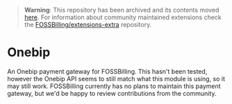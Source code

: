 > **Warning**:
This repository has been archived and its contents moved [here](https://github.com/FOSSBilling/extensions-extra/tree/main/gateways/Onebip). For information about community maintained extensions check the [FOSSBilling/extensions-extra](https://github.com/FOSSBilling/extensions-extra) repository.

# Onebip
An Onebip payment gateway for FOSSBilling.
This hasn't been tested, however the Onebip API seems to still match what this module is using, so it may still work.
FOSSBilling currently has no plans to maintain this payment gateway, but we'd be happy to review contributions from the community. 
